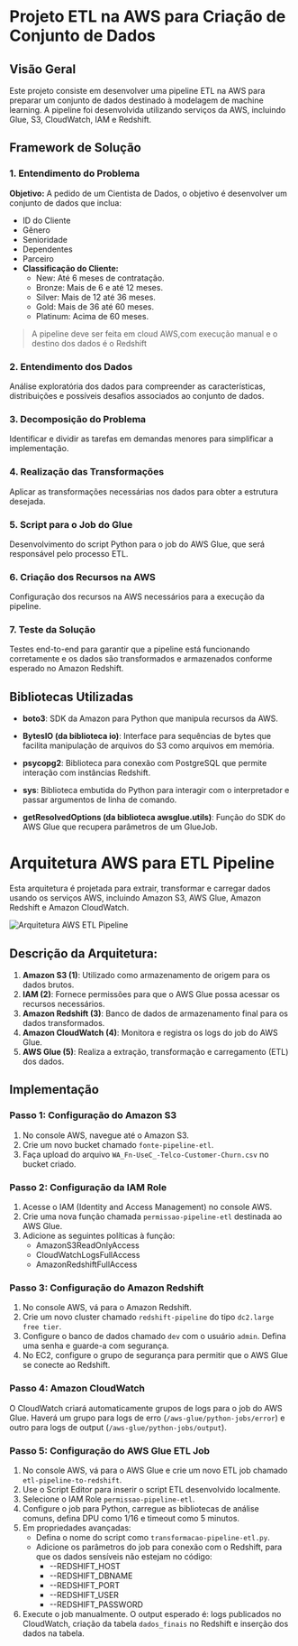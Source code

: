 # Projeto ETL na AWS para Criação de Conjunto de Dados

## Visão Geral

Este projeto consiste em desenvolver uma pipeline ETL na AWS para preparar um conjunto de dados destinado à modelagem de machine learning. A pipeline foi desenvolvida utilizando serviços da AWS, incluindo Glue, S3, CloudWatch, IAM e Redshift.

## Framework de Solução

### 1. Entendimento do Problema

**Objetivo:** A pedido de um Cientista de Dados, o objetivo é desenvolver um conjunto de dados que inclua:

- ID do Cliente
- Gênero
- Senioridade
- Dependentes
- Parceiro
- **Classificação do Cliente:**
  - New: Até 6 meses de contratação.
  - Bronze: Mais de 6 e até 12 meses.
  - Silver: Mais de 12 até 36 meses.
  - Gold: Mais de 36 até 60 meses.
  - Platinum: Acima de 60 meses.

> A pipeline deve ser feita em cloud AWS,com execução manual e o destino dos dados é o Redshift

### 2. Entendimento dos Dados

Análise exploratória dos dados para compreender as características, distribuições e possíveis desafios associados ao conjunto de dados.

### 3. Decomposição do Problema

Identificar e dividir as tarefas em demandas menores para simplificar a implementação.

### 4. Realização das Transformações

Aplicar as transformações necessárias nos dados para obter a estrutura desejada.

### 5. Script para o Job do Glue

Desenvolvimento do script Python para o job do AWS Glue, que será responsável pelo processo ETL.

### 6. Criação dos Recursos na AWS

Configuração dos recursos na AWS necessários para a execução da pipeline.

### 7. Teste da Solução

Testes end-to-end para garantir que a pipeline está funcionando corretamente e os dados são transformados e armazenados conforme esperado no Amazon Redshift.

## Bibliotecas Utilizadas

- **boto3**: SDK da Amazon para Python que manipula recursos da AWS.
  
- **BytesIO (da biblioteca io)**: Interface para sequências de bytes que facilita manipulação de arquivos do S3 como arquivos em memória.

- **psycopg2**: Biblioteca para conexão com PostgreSQL que permite interação com instâncias Redshift.
  
- **sys**: Biblioteca embutida do Python para interagir com o interpretador e passar argumentos de linha de comando.
  
- **getResolvedOptions (da biblioteca awsglue.utils)**: Função do SDK do AWS Glue que recupera parâmetros de um GlueJob.


# Arquitetura AWS para ETL Pipeline

Esta arquitetura é projetada para extrair, transformar e carregar dados usando os serviços AWS, incluindo Amazon S3, AWS Glue, Amazon Redshift e Amazon CloudWatch.

![Arquitetura AWS ETL Pipeline](URL_DA_IMAGEM)

## Descrição da Arquitetura:

1. **Amazon S3 (1)**: Utilizado como armazenamento de origem para os dados brutos.
2. **IAM (2)**: Fornece permissões para que o AWS Glue possa acessar os recursos necessários.
3. **Amazon Redshift (3)**: Banco de dados de armazenamento final para os dados transformados.
4. **Amazon CloudWatch (4)**: Monitora e registra os logs do job do AWS Glue.
5. **AWS Glue (5)**: Realiza a extração, transformação e carregamento (ETL) dos dados.

## Implementação

### **Passo 1: Configuração do Amazon S3**
1. No console AWS, navegue até o Amazon S3.
2. Crie um novo bucket chamado `fonte-pipeline-etl`.
3. Faça upload do arquivo `WA_Fn-UseC_-Telco-Customer-Churn.csv` no bucket criado.

### **Passo 2: Configuração da IAM Role**
1. Acesse o IAM (Identity and Access Management) no console AWS.
2. Crie uma nova função chamada `permissao-pipeline-etl` destinada ao AWS Glue.
3. Adicione as seguintes políticas à função:
    - AmazonS3ReadOnlyAccess
    - CloudWatchLogsFullAccess
    - AmazonRedshiftFullAccess

### **Passo 3: Configuração do Amazon Redshift**
1. No console AWS, vá para o Amazon Redshift.
2. Crie um novo cluster chamado `redshift-pipeline` do tipo `dc2.large free tier`.
3. Configure o banco de dados chamado `dev` com o usuário `admin`. Defina uma senha e guarde-a com segurança.
4. No EC2, configure o grupo de segurança para permitir que o AWS Glue se conecte ao Redshift.

### **Passo 4: Amazon CloudWatch**
O CloudWatch criará automaticamente grupos de logs para o job do AWS Glue. Haverá um grupo para logs de erro (`/aws-glue/python-jobs/error`) e outro para logs de output (`/aws-glue/python-jobs/output`).

### **Passo 5: Configuração do AWS Glue ETL Job**
1. No console AWS, vá para o AWS Glue e crie um novo ETL job chamado `etl-pipeline-to-redshift`.
2. Use o Script Editor para inserir o script ETL desenvolvido localmente.
3. Selecione o IAM Role `permissao-pipeline-etl`.
4. Configure o job para Python, carregue as bibliotecas de análise comuns, defina DPU como 1/16 e timeout como 5 minutos.
5. Em propriedades avançadas:
    - Defina o nome do script como `transformacao-pipeline-etl.py`.
    - Adicione os parâmetros do job para conexão com o Redshift, para que os dados sensíveis não estejam no código:
        - --REDSHIFT_HOST
        - --REDSHIFT_DBNAME
        - --REDSHIFT_PORT
        - --REDSHIFT_USER
        - --REDSHIFT_PASSWORD
6. Execute o job manualmente. O output esperado é: logs publicados no CloudWatch, criação da tabela `dados_finais` no Redshift e inserção dos dados na tabela.
